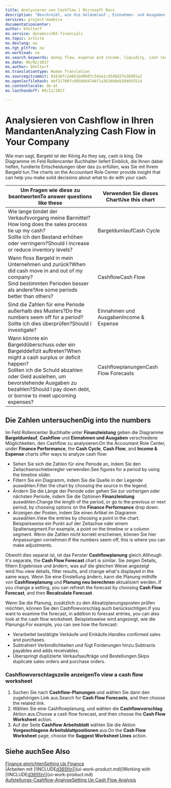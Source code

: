 ```yaml
---
title: Analysieren von Cashflow | Microsoft Docs
description: "Beschreibt, wie die Geldumlauf-, Einnahmen- und Ausgaben-, Cash Flow- und Cashflow-Prognosediagramme verwendet werden, um vergangene und künftige Bargeldbewegungen im Unternehmen zu analysieren."
services: project-madeira
documentationcenter: 
author: bholtorf
ms.service: dynamics365-financials
ms.topic: article
ms.devlang: na
ms.tgt_pltfrm: na
ms.workload: na
ms.search.keywords: money flow, expense and income, liquidity, cash receipts minus cash payments, Cartera
ms.date: 06/02/2017
ms.author: bholtorf
ms.translationtype: Human Translation
ms.sourcegitcommit: 81636fc2e661bd9b07c54da1cd5d0d27e30d01a2
ms.openlocfilehash: ebf31708fcd95b6d4746f1a3616b0eb104055514
ms.contentlocale: de-at
ms.lasthandoff: 09/11/2017

---
```

# <a name="analyzing-cash-flow-in-your-company"></a><span data-ttu-id="45e7f-103">Analysieren von Cashflow in Ihren Mandanten</span><span class="sxs-lookup"><span data-stu-id="45e7f-103">Analyzing Cash Flow in Your Company</span></span>
<span data-ttu-id="45e7f-104">Wie man sagt, Bargeld ist der König.</span><span class="sxs-lookup"><span data-stu-id="45e7f-104">As they say, cash is king.</span></span> <span data-ttu-id="45e7f-105">Die Diagramme im Feld Rollencenter Buchhalter liefert Einblick, die Ihnen dabei helfen, fundierte Entscheidungen über das zu erfüllen, was Sie mit Ihrem Bargeld tun.</span><span class="sxs-lookup"><span data-stu-id="45e7f-105">The charts on the Accountant Role Center provide insight that can help you make solid decisions about what to do with your cash.</span></span>  

| <span data-ttu-id="45e7f-106">Um Fragen wie diese zu beantworten</span><span class="sxs-lookup"><span data-stu-id="45e7f-106">To answer questions like these</span></span> | <span data-ttu-id="45e7f-107">Verwenden Sie dieses Chart</span><span class="sxs-lookup"><span data-stu-id="45e7f-107">Use this chart</span></span> |
| --- | --- |
| <span data-ttu-id="45e7f-108">Wie lange bindet der Verkaufsvorgang meine Barmittel?</span><span class="sxs-lookup"><span data-stu-id="45e7f-108">How long does the sales process tie up my cash?</span></span></br> <span data-ttu-id="45e7f-109">Sollte ich den Bestand erhöhen oder verringern?</span><span class="sxs-lookup"><span data-stu-id="45e7f-109">Should I increase or reduce inventory levels?</span></span> |<span data-ttu-id="45e7f-110">Bargeldumlauf</span><span class="sxs-lookup"><span data-stu-id="45e7f-110">Cash Cycle</span></span> |
| <span data-ttu-id="45e7f-111">Wann floss Bargeld in mein Unternehmen und zurück?</span><span class="sxs-lookup"><span data-stu-id="45e7f-111">When did cash move in and out of my company?</span></span></br> <span data-ttu-id="45e7f-112">Sind bestimmten Perioden besser als andere?</span><span class="sxs-lookup"><span data-stu-id="45e7f-112">Are some periods better than others?</span></span> |<span data-ttu-id="45e7f-113">Cashflow</span><span class="sxs-lookup"><span data-stu-id="45e7f-113">Cash Flow</span></span> |
| <span data-ttu-id="45e7f-114">Sind die Zahlen für eine Periode außerhalb des Musters?</span><span class="sxs-lookup"><span data-stu-id="45e7f-114">Do the numbers seem off for a period?</span></span></br> <span data-ttu-id="45e7f-115">Sollte ich dies überprüfen?</span><span class="sxs-lookup"><span data-stu-id="45e7f-115">Should I investigate?</span></span> |<span data-ttu-id="45e7f-116">Einnahmen und Ausgaben</span><span class="sxs-lookup"><span data-stu-id="45e7f-116">Income & Expense</span></span> |
| <span data-ttu-id="45e7f-117">Wann könnte ein Bargeldüberschuss oder ein Bargelddefizit auftreten?</span><span class="sxs-lookup"><span data-stu-id="45e7f-117">When might a cash surplus or deficit happen?</span></span></br> <span data-ttu-id="45e7f-118">Sollten ich die Schuld abzahlen oder Geld ausleihen, um bevorstehende Ausgaben zu bezahlen?</span><span class="sxs-lookup"><span data-stu-id="45e7f-118">Should I pay down debt, or borrow to meet upcoming expenses?</span></span> |<span data-ttu-id="45e7f-119">Cashflowplanungen</span><span class="sxs-lookup"><span data-stu-id="45e7f-119">Cash Flow Forecasts</span></span> |

## <a name="dig-into-the-numbers"></a><span data-ttu-id="45e7f-120">Die Zahlen untersuchen</span><span class="sxs-lookup"><span data-stu-id="45e7f-120">Dig into the numbers</span></span>
<span data-ttu-id="45e7f-121">Im Feld Rollencenter Buchhalte unter **Finanzleistung** geben die Diagramme **Bargeldumlauf**, **Cashflow** und **Einnahmen und Ausgaben** verschiedene Möglichkeiten, den Cashflow zu analysieren:</span><span class="sxs-lookup"><span data-stu-id="45e7f-121">On the Accountant Role Center, under **Finance Performance**, the **Cash Cycle**, **Cash Flow**, and **Income & Expense** charts offer ways to analyze cash flow:</span></span>  

* <span data-ttu-id="45e7f-122">Sehen Sie sich die Zahlen für eine Periode an, indem Sie den Zeitachsenschieberegler verwenden.</span><span class="sxs-lookup"><span data-stu-id="45e7f-122">See figures for a period by using the timeline slider.</span></span>  
* <span data-ttu-id="45e7f-123">Filtern Sie ein Diagramm, indem Sie die Quelle in der Legende auswählen.</span><span class="sxs-lookup"><span data-stu-id="45e7f-123">Filter the chart by choosing the source in the legend.</span></span>  
* <span data-ttu-id="45e7f-124">Ändern Sie die Länge der Periode oder gehen Sie zur vorherigen oder nächsten Periode, indem Sie die Optionen  **Finanzleistung** auswählen.</span><span class="sxs-lookup"><span data-stu-id="45e7f-124">Change the length of the period, or go to the previous or next period, by choosing options on the **Finance Performance** drop down.</span></span>  
* <span data-ttu-id="45e7f-125">Anzeigen der Posten, indem Sie einen Artikel im Diagramm auswählen.</span><span class="sxs-lookup"><span data-stu-id="45e7f-125">View the entries by choosing a point in the chart.</span></span> <span data-ttu-id="45e7f-126">Beispielsweise ein Punkt auf der Zeitachse oder einem Spaltensegment.</span><span class="sxs-lookup"><span data-stu-id="45e7f-126">For example, a point on the timeline or a column segment.</span></span> <span data-ttu-id="45e7f-127">Wenn die Zahlen nicht korrekt erscheinen, können Sie hier Anpassungen vornehmen.</span><span class="sxs-lookup"><span data-stu-id="45e7f-127">If the numbers seem off, this is where you can make adjustments.</span></span>  

<span data-ttu-id="45e7f-128">Obwohl dies separat ist, ist das Fenster **Cashflowplanung** gleich.</span><span class="sxs-lookup"><span data-stu-id="45e7f-128">Although it's separate, the **Cash Flow Forecast** chart is similar.</span></span> <span data-ttu-id="45e7f-129">Sie zeigen Details, filtern Ergebnisse und ändern, was auf die gleichen Weise angezeigt wird.</span><span class="sxs-lookup"><span data-stu-id="45e7f-129">You view details, filter results, and change what's displayed in the same ways.</span></span> <span data-ttu-id="45e7f-130">Wenn Sie eine Einstellung ändern, kann die Planung mithilfe von **Cashflowplanung** und **Planung neu berechnen** aktualisiert werden..</span><span class="sxs-lookup"><span data-stu-id="45e7f-130">If you change a setting, you can refresh the forecast by choosing **Cash Flow Forecast**, and then **Recalculate Forecast**.</span></span>

<span data-ttu-id="45e7f-131">Wenn Sie die Planung, zusätzlich zu den Absatzplanungsposten prüfen möchten, können Sie den Cashflowvorschlag auch berücksichtigen.</span><span class="sxs-lookup"><span data-stu-id="45e7f-131">If you want to examine the forecast, in addition to forecast entries, you can also look at the cash flow worksheet.</span></span> <span data-ttu-id="45e7f-132">Beispielsweise wird angezeigt, wie die Planungs:</span><span class="sxs-lookup"><span data-stu-id="45e7f-132">For example, you can see how the forecast:</span></span>

* <span data-ttu-id="45e7f-133">Verarbeitet bestätigte Verkäufe und Einkäufe.</span><span class="sxs-lookup"><span data-stu-id="45e7f-133">Handles confirmed sales and purchases.</span></span>  
* <span data-ttu-id="45e7f-134">Subtrahiert Verbindlichkeiten und fügt Forderungen hinzu.</span><span class="sxs-lookup"><span data-stu-id="45e7f-134">Subtracts payables and adds receivables.</span></span>  
* <span data-ttu-id="45e7f-135">Überspringt duplizierte Verkaufsaufträge und Bestellungen.</span><span class="sxs-lookup"><span data-stu-id="45e7f-135">Skips duplicate sales orders and purchase orders.</span></span>  

### <a name="to-view-a-cash-flow-worksheet"></a><span data-ttu-id="45e7f-136">Cashflowvorschlagszeile anzeigen</span><span class="sxs-lookup"><span data-stu-id="45e7f-136">To view a cash flow worksheet</span></span>
1. <span data-ttu-id="45e7f-137">Suchen Sie nach **Cashflow-Planungen** und wählen Sie dann den zugehörigen Link aus.</span><span class="sxs-lookup"><span data-stu-id="45e7f-137">Search for **Cash Flow Forecasts**, and then choose the related link.</span></span>  
2. <span data-ttu-id="45e7f-138">Wählen Sie eine Cashflowplanung, und wählen die **Cashflowvorschlag** Aktion aus.</span><span class="sxs-lookup"><span data-stu-id="45e7f-138">Choose a cash flow forecast, and then choose the **Cash Flow Worksheet** action.</span></span>  
3. <span data-ttu-id="45e7f-139">Auf der Seite **Cashflow Arbeitsblatt** wählen Sie die Aktion **Vorgeschlagene Arbeitsblattpositionen** aus.</span><span class="sxs-lookup"><span data-stu-id="45e7f-139">On the **Cash Flow Worksheet** page, choose the **Suggest Worksheet Lines** action.</span></span>  

## <a name="see-also"></a><span data-ttu-id="45e7f-140">Siehe auch</span><span class="sxs-lookup"><span data-stu-id="45e7f-140">See Also</span></span>
[<span data-ttu-id="45e7f-141">Finance einrichten</span><span class="sxs-lookup"><span data-stu-id="45e7f-141">Setting Up Finance</span></span>](finance-setup-finance.md)  
<span data-ttu-id="45e7f-142">[Arbeiten mit [!INCLUDE[d365fin](includes/d365fin_md.md)]](ui-work-product.md)</span><span class="sxs-lookup"><span data-stu-id="45e7f-142">[Working with [!INCLUDE[d365fin](includes/d365fin_md.md)]](ui-work-product.md)</span></span>  
[<span data-ttu-id="45e7f-143">Aufstellungs-Cashflow-Analyse</span><span class="sxs-lookup"><span data-stu-id="45e7f-143">Setting Up Cash Flow Analysis</span></span>](finance-setup-cash-flow-analyses.md)  

